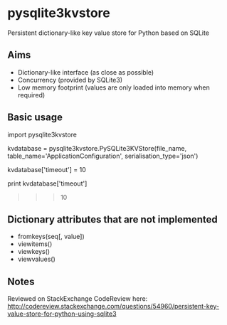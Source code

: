 pysqlite3kvstore
================

Persistent dictionary-like key value store for Python based on SQLite


Aims
----

 - Dictionary-like interface (as close as possible)
 - Concurrency (provided by SQLite3)
 - Low memory footprint (values are only loaded into memory when required)


Basic usage
-----------

 import pysqlite3kvstore
 
 kvdatabase = pysqlite3kvstore.PySQLite3KVStore(file_name, table_name='ApplicationConfiguration', serialisation_type='json')
 
 kvdatabase['timeout'] = 10
 
 print kvdatabase['timeout']

> > > 10


Dictionary attributes that are not implemented
----------------------------------------------

- fromkeys(seq[, value])
- viewitems()
- viewkeys()
- viewvalues()


Notes
-----

Reviewed on StackExchange CodeReview here: http://codereview.stackexchange.com/questions/54960/persistent-key-value-store-for-python-using-sqlite3


